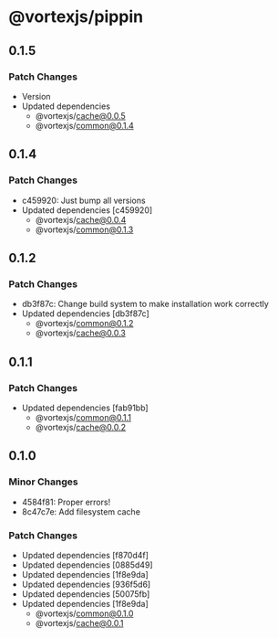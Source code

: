 # @vortexjs/pippin

## 0.1.5

### Patch Changes

- Version
- Updated dependencies
  - @vortexjs/cache@0.0.5
  - @vortexjs/common@0.1.4

## 0.1.4

### Patch Changes

- c459920: Just bump all versions
- Updated dependencies [c459920]
  - @vortexjs/cache@0.0.4
  - @vortexjs/common@0.1.3

## 0.1.2

### Patch Changes

- db3f87c: Change build system to make installation work correctly
- Updated dependencies [db3f87c]
  - @vortexjs/common@0.1.2
  - @vortexjs/cache@0.0.3

## 0.1.1

### Patch Changes

- Updated dependencies [fab91bb]
  - @vortexjs/common@0.1.1
  - @vortexjs/cache@0.0.2

## 0.1.0

### Minor Changes

- 4584f81: Proper errors!
- 8c47c7e: Add filesystem cache

### Patch Changes

- Updated dependencies [f870d4f]
- Updated dependencies [0885d49]
- Updated dependencies [1f8e9da]
- Updated dependencies [936f5d6]
- Updated dependencies [50075fb]
- Updated dependencies [1f8e9da]
  - @vortexjs/common@0.1.0
  - @vortexjs/cache@0.0.1
